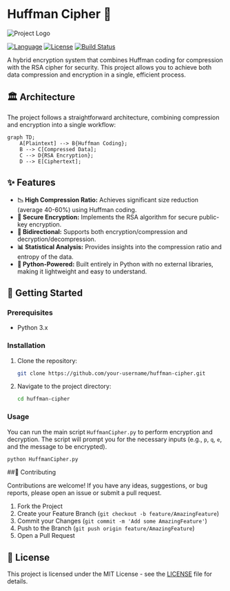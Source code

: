 # Huffman Cipher 🔐

![Project Logo](PLACEHOLDER_URL)

[![Language](https://img.shields.io/badge/Language-Python-blue.svg)](https://www.python.org/)
[![License](https://img.shields.io/badge/License-MIT-green.svg)](LICENSE)
[![Build Status](https://img.shields.io/badge/Build-Passing-brightgreen.svg)](PLACEHOLDER_URL)

A hybrid encryption system that combines Huffman coding for compression with the RSA cipher for security. This project allows you to achieve both data compression and encryption in a single, efficient process.

## 🏛️ Architecture

The project follows a straightforward architecture, combining compression and encryption into a single workflow:

```mermaid
graph TD;
    A[Plaintext] --> B{Huffman Coding};
    B --> C[Compressed Data];
    C --> D{RSA Encryption};
    D --> E[Ciphertext];
```

## ✨ Features

-   **📉 High Compression Ratio:** Achieves significant size reduction (average 40-60%) using Huffman coding.
-   **🔑 Secure Encryption:** Implements the RSA algorithm for secure public-key encryption.
-   **🔄 Bidirectional:** Supports both encryption/compression and decryption/decompression.
-   **📊 Statistical Analysis:** Provides insights into the compression ratio and entropy of the data.
-   **🐍 Python-Powered:** Built entirely in Python with no external libraries, making it lightweight and easy to understand.

## 🚀 Getting Started

### Prerequisites

*   Python 3.x

### Installation

1.  Clone the repository:
    ```sh
    git clone https://github.com/your-username/huffman-cipher.git
    ```
2.  Navigate to the project directory:
    ```sh
    cd huffman-cipher
    ```

### Usage

You can run the main script `HuffmanCipher.py` to perform encryption and decryption. The script will prompt you for the necessary inputs (e.g., `p`, `q`, `e`, and the message to be encrypted).

```sh
python HuffmanCipher.py
```

##🤝 Contributing

Contributions are welcome! If you have any ideas, suggestions, or bug reports, please open an issue or submit a pull request.

1.  Fork the Project
2.  Create your Feature Branch (`git checkout -b feature/AmazingFeature`)
3.  Commit your Changes (`git commit -m 'Add some AmazingFeature'`)
4.  Push to the Branch (`git push origin feature/AmazingFeature`)
5.  Open a Pull Request

## 📄 License

This project is licensed under the MIT License - see the [LICENSE](LICENSE) file for details.
